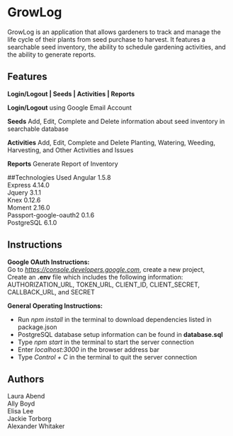 # GrowLog
GrowLog is an application that allows gardeners to track and manage the life cycle of their plants from seed purchase to harvest. It features a searchable seed inventory, the ability to schedule gardening activities, and the ability to generate reports.  

## Features
**Login/Logout | Seeds | Activities | Reports**

**Login/Logout** using Google Email Account

**Seeds**
Add, Edit, Complete and Delete information about seed inventory in searchable database  

**Activities**
Add, Edit, Complete and Delete Planting, Watering, Weeding, Harvesting, and Other Activities and Issues  

**Reports**
Generate Report of Inventory

##Technologies Used
Angular 1.5.8  
Express 4.14.0  
Jquery 3.1.1  
Knex 0.12.6  
Moment 2.16.0  
Passport-google-oauth2 0.1.6  
PostgreSQL 6.1.0  

## Instructions

__Google OAuth Instructions:__  
Go to *https://console.developers.google.com*, create a new project,   
Create an **.env** file which includes the following information:  
AUTHORIZATION_URL, TOKEN_URL, CLIENT_ID, CLIENT_SECRET, CALLBACK_URL, and SECRET   

__General Operating Instructions:__   
- Run *npm install* in the terminal to download dependencies listed in package.json  
- PostgreSQL database setup information can be found in **database.sql**  
- Type *npm start* in the terminal to start the server connection  
- Enter *localhost:3000* in the browser address bar  
- Type *Control + C* in the terminal to quit the server connection  

## Authors
Laura Abend  
Ally Boyd  
Elisa Lee  
Jackie Torborg  
Alexander Whitaker  
